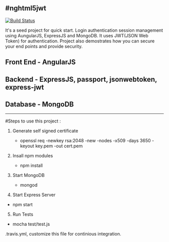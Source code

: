 #nghtml5jwt
---

[![Build Status](https://travis-ci.org/narendrasoni1989/nghtml5jwt.svg?branch=master)](https://travis-ci.org/narendrasoni1989/nghtml5jwt)

It's a seed project for quick start. Login authentication session management using AungularJS, ExpressJS and MongoDB. It uses JWT(JSON Web Token) for authentication. Project also demostrates how you can secure your end points and provide security.


## Front End - AngularJS
## Backend   - ExpressJS, passport, jsonwebtoken, express-jwt
## Database  - MongoDB

---

#Steps to use this project :

1. Generate self signed certificate
    -  openssl req -newkey rsa:2048 -new -nodes -x509 -days 3650 -keyout key.pem -out cert.pem



2. Insall npm modules
   -  npm install


3. Start MongoDB
    - mongod



4. Start Express Server
 - npm start

5. Run Tests
 - mocha test/test.js

 .travis.yml, customize this file for continious integration.
